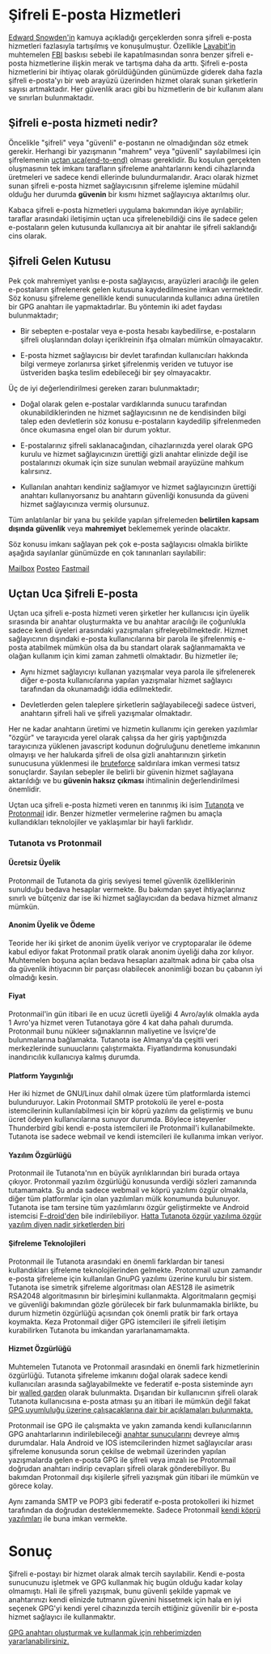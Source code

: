# Şifreli E-posta Hizmetleri

[Edward Snowden'in](https://en.wikipedia.org/wiki/Edward_Snowden) kamuya açıkladığı gerçeklerden sonra şifreli e-posta hizmetleri fazlasıyla tartışılmış ve konuşulmuştur. Özellikle [Lavabit'in](https://en.wikipedia.org/wiki/Lavabit) muhtemelen [FBI](https://www.fbi.gov/) baskısı sebebi ile kapatılmasından sonra benzer şifreli e-posta hizmetlerine ilişkin merak ve tartışma daha da arttı. Şifreli e-posta hizmetlerini bir ihtiyaç olarak görüldüğünden günümüzde giderek daha fazla şifreli e-posta'yı bir web arayüzü üzerinden hizmet olarak sunan şirketlerin sayısı artmaktadır. Her güvenlik aracı gibi bu hizmetlerin de bir kullanım alanı ve sınırları bulunmaktadır.

## Şifreli e-posta hizmeti nedir?

Öncelikle "şifreli" veya "güvenli" e-postanın ne olmadığından söz etmek gerekir. Herhangi bir yazışmanın "mahrem" veya "güvenli" sayılabilmesi için şifrelemenin [uçtan uca(end-to-end)](https://en.wikipedia.org/wiki/End-to-end_encryption) olması gereklidir. Bu koşulun gerçekten oluşmasının tek imkanı tarafların şifreleme anahtarlarını kendi cihazlarında üretmeleri ve sadece kendi ellerinde bulundurmalarıdır. Aracı olarak hizmet sunan şifreli e-posta hizmet sağlayıcısının şifreleme işlemine müdahil olduğu her durumda **güvenin** bir kısmı hizmet sağlayıcıya aktarılmış olur.

Kabaca şifreli e-posta hizmetleri uygulama bakımından ikiye ayrılabilir; taraflar arasındaki iletişimin uçtan uca şifrelenebildiği cins ile sadece gelen e-postaların gelen kutusunda kullanıcıya ait bir anahtar ile şifreli saklandığı cins olarak.

## Şifreli Gelen Kutusu

Pek çok mahremiyet yanlısı e-posta sağlayıcısı, arayüzleri aracılığı ile gelen e-postaların şifrelenerek gelen kutusuna kaydedilmesine imkan vermektedir. Söz konusu şifreleme genellikle kendi sunucularında kullanıcı adına üretilen bir GPG anahtarı ile yapmaktadırlar. Bu yöntemin iki adet faydası bulunmaktadır;

* Bir sebepten e-postalar veya e-posta hesabı kaybedilirse, e-postaların şifreli oluşlarından dolayı içeriklreinin ifşa olmaları mümkün olmayacaktır.

* E-posta hizmet sağlayıcısı bir devlet tarafından kullanıcıları hakkında bilgi vermeye zorlanırsa şirket şifrelenmiş veriden ve tutuyor ise üstveriden başka teslim edebileceği bir şey olmayacaktır.

Üç de iyi değerlendirilmesi gereken zararı bulunmaktadır;

* Doğal olarak gelen e-postalar vardıklarında sunucu tarafından okunabildiklerinden ne hizmet sağlayıcısının ne de kendisinden bilgi talep eden devletlerin söz konusu e-postaların kaydedilip şifrelenmeden önce okumasına engel olan bir durum yoktur.

* E-postalarınız şifreli saklanacağından, cihazlarınızda yerel olarak GPG kurulu ve hizmet sağlayıcınızın ürettiği gizli anahtar elinizde değil ise postalarınızı okumak için size sunulan webmail arayüzüne mahkum kalırsınız.

* Kullanılan anahtarı kendiniz sağlamıyor ve hizmet sağlayıcınızın ürettiği anahtarı kullanıyorsanız bu anahtarın güvenliği konusunda da güveni hizmet sağlayıcınıza vermiş olursunuz.

Tüm anlatılanlar bir yana bu şekilde yapılan şifrelemeden __belirtilen kapsam dışında__ **güvenlik** veya **mahremiyet** beklememek yerinde olacaktır.

Söz konusu imkanı sağlayan pek çok e-posta sağlayıcısı olmakla birlikte aşağıda sayılanlar günümüzde en çok tanınanları sayılabilir:

[Mailbox](https://mailbox.org)
[Posteo](htpps://posteo.de)
[Fastmail](htpps://fastmail.com)

## Uçtan Uca Şifreli E-posta

Uçtan uca şifreli e-posta hizmeti veren şirketler her kullanıcısı için üyelik sırasında bir anahtar oluşturmakta ve bu anahtar aracılığı ile çoğunlukla sadece kendi üyeleri arasındaki yazışmaları şifreleyebilmektedir. Hizmet sağlayıcının dışındaki e-posta kullanıcılarına bir parola ile şifrelenmiş e-posta atabilmek mümkün olsa da bu standart olarak sağlanmamakta ve olağan kullanım için kimi zaman zahmetli olmaktadır. Bu hizmetler ile;

* Aynı hizmet sağlayıcıyı kullanan yazışmalar veya parola ile şifrelenerek diğer e-posta kullanıcılarına yapılan yazışmalar hizmet sağlayıcı tarafından da okunamadığı iddia edilmektedir.

* Devletlerden gelen taleplere şirketlerin sağlayabileceği sadece üstveri, anahtarın şifreli hali ve şifreli yazışmalar olmaktadır.

Her ne kadar anahtarın üretimi ve hizmetin kullanımı için gereken yazılımlar "özgür" ve tarayıcıda yerel olarak çalışsa da her giriş yaptığınızda tarayıcınıza yüklenen javascript kodunun doğruluğunu denetleme imkanının olmayışı ve her halukarda şifreli de olsa gizli anahtarınızın şirketin sunucusuna yüklenmesi ile [bruteforce](https://en.wikipedia.org/wiki/Brute-force_attack) saldırılara imkan vermesi tatsız sonuçlardır. Sayılan sebepler ile belirli bir güvenin hizmet sağlayana aktarıldığı ve bu **güvenin haksız çıkması** ihtimalinin değerlendirilmesi önemlidir.

Uçtan uca şifreli e-posta hizmeti veren en tanınmış iki isim [Tutanota](https://tutanota.com) ve [Protonmail](https://protonmail.com) idir. Benzer hizmetler vermelerine rağmen bu amaçla kullandıkları teknolojiler ve yaklaşımlar bir hayli farklıdır.

### Tutanota vs Protonmail

#### Ücretsiz Üyelik

Protonmail de Tutanota da giriş seviyesi temel güvenlik özelliklerinin sunulduğu bedava hesaplar vermekte. Bu bakımdan şayet ihtiyaçlarınız sınırlı ve bütçeniz dar ise iki hizmet sağlayıcıdan da bedava hizmet almanız mümkün.

#### Anonim Üyelik ve Ödeme

Teoride her iki şirket de anonim üyelik veriyor ve cryptoparalar ile ödeme kabul ediyor fakat Protonmail pratik olarak anonim üyeliği daha zor kılıyor. Muhtemelen boşuna açılan bedava hesapları azaltmak adına bir çaba olsa da güvenlik ihtiyacının bir parçası olabilecek anonimliği bozan bu çabanın iyi olmadığı kesin.

#### Fiyat

Protonmail'in gün itibari ile en ucuz ücretli üyeliği 4 Avro/aylık olmakla ayda 1 Avro'ya hizmet veren Tutanotaya göre 4 kat daha pahalı durumda. Protonmail bunu nükleer sığınaklarının maliyetine ve İsviçre'de bulunmalarına bağlamakta. Tutanota ise Almanya'da çeşitli veri merkezlerinde sunuuclarını çalıştırmakta. Fiyatlandırma konusundaki inandırıcılık kullanıcıya kalmış durumda.


#### Platform Yaygınlığı

Her iki hizmet de GNU/Linux dahil olmak üzere tüm platformlarda istemci bulunduruyor. Lakin Protonmail SMTP protokolü ile yerel e-posta istemcilerinin kullanılabilmesi için bir köprü yazılımı da geliştirmiş ve bunu ücret ödeyen kullanıcılarına sunuyor durumda. Böylece isteyenler Thunderbird gibi kendi e-posta istemcileri ile Protonmail'i kullanabilmekte. Tutanota ise sadece webmail ve kendi istemcileri ile kullanıma imkan veriyor.

#### Yazılım Özgürlüğü

Protonmail ile Tutanota'nın en büyük ayrılıklarından biri burada ortaya çıkıyor. Protonmail yazılım özgürlüğü konusunda verdiği sözleri zamanında tutamamakta. Şu anda sadece webmail ve köprü yazılımı özgür olmakla, diğer tüm platformlar için olan yazılımları mülk konumunda bulunuyor. Tutanota ise tam tersine tüm yazılımlarını özgür geliştirmekte ve Android istemcisi [F-droid'den](https://f-droid.org) bile indirilebiliyor. [Hatta Tutanota özgür yazılıma özgür yazılım diyen nadir şirketlerden biri](https://tutanota.com/blog/posts/desktop-clients/)

#### Şifreleme Teknolojileri

Protonmail ile Tutanota arasındaki en önemli farklardan bir tanesi kullandıkları şifreleme teknolojilerinden gelmekte. Protonmail uzun zamandır e-posta şifreleme için kullanılan GnuPG yazılımı üzerine kurulu bir sistem. Tutanota ise simetrik şifreleme algoritması olan AES128 ile asimetrik RSA2048 algoritmasının bir birleşimini kullanmakta. Algoritmaların geçmişi ve güvenliği bakımından gözle görülecek bir fark bulunmamakla birlikte, bu durum hizmetin özgürlüğü açısından çok önemli pratik bir fark ortaya koymakta. Keza Protonmail diğer GPG istemcileri ile şifreli iletişim kurabilirken Tutanota bu imkandan yararlanamamakta.

#### Hizmet Özgürlüğü

Muhtemelen Tutanota ve Protonmail arasındaki en önemli fark hizmetlerinin özgürlüğü. Tutanota şifreleme imkanını doğal olarak sadece kendi kullanıcıları arasında sağlayabilmekte ve federatif e-posta sisteminde ayrı bir [walled garden](https://www.fsf.org/blogs/community/iphone) olarak bulunmakta. Dışarıdan bir kullanıcının şifreli olarak Tutanota kullanıcısına e-posta atması şu an itibari ile mümkün değil fakat [GPG uyumluluğu üzerine çalışacaklarına dair bir açıklamaları bulunmakta.](https://www.reddit.com/r/tutanota/comments/9blzp4/support_for_pgpgpg/)

Protonmail ise GPG ile çalışmakta ve yakın zamanda kendi kullanıcılarının GPG anahtarlarının indirilebileceği [anahtar sunucularını](hkps://api.protonmail.ch) devreye almış durumdalar. Hala Android ve IOS istemcilerinden hizmet sağlayıcılar arası şifreleme konusunda sorun çekilse de webmail üzerinden yapılan yazışmalarda gelen e-posta GPG ile şifreli veya imzalı ise Protonmail doğrudan anahtarı indirip cevapları şifreli olarak gönderebiliyor. Bu bakımdan Protonmail dışı kişilerle şifreli yazışmak gün itibari ile mümkün ve görece kolay.

Aynı zamanda SMTP ve POP3 gibi federatif e-posta protokolleri iki hizmet tarafından da doğrudan desteklenmemekte. Sadece Protonmail [kendi köprü yazılımları](https://protonmail.com/bridge/) ile buna imkan vermekte.

# Sonuç

Şifreli e-postayı bir hizmet olarak almak tercih sayılabilir. Kendi e-posta sunucunuzu işletmek ve GPG kullanmak hiç bugün olduğu kadar kolay olmamıştı. Hali ile şifreli yazışmak, bunu güvenli şekilde yapmak ve anahtarınızı kendi elinizde tutmanın güvenini hissetmek için hala en iyi seçenek GPG'yi kendi yerel cihazınızda tercih ettiğiniz güvenilir bir e-posta hizmet sağlayıcı ile kullanmaktır.

[GPG anahtarı oluşturmak ve kullanmak için rehberimizden yararlanabilirsiniz.](../yazisma_guvenligi/openpgp.md)
